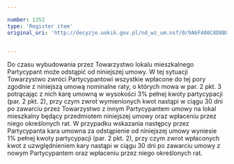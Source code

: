 ```yaml
---

number: 1352
type: 'Register item'
original_uri: 'http://decyzje.uokik.gov.pl/nd_wz_um.nsf/0/9A6F400C8D8B8540C12574050039560B?OpenDocument'


---
```


Do czasu wybudowania przez Towarzystwo lokalu mieszkalnego Partycypant może odstąpić od niniejszej umowy. W tej sytuacji Towarzystwo zwróci Partycypantowi wszystkie wpłacone do tej pory zgodnie z niniejszą umową nominalne raty, o których mowa w par. 2 pkt. 3 potrącając z nich karę umowną w wysokości 3% pełnej kwoty partycypacji (par. 2 pkt. 2), przy czym zwrot wymienionych kwot nastąpi w ciągu 30 dni po zawarciu przez Towarzystwo z innym Partycypantem umowy na lokal mieszkalny będący przedmiotem niniejszej umowy oraz wpłaceniu przez niego określonych rat. W przypadku wskazania następcy przez Partycypanta kara umowna za odstąpienie od niniejszej umowy wyniesie 1% pełnej kwoty partycypacji (par. 2 pkt. 2), przy czym zwrot wpłaconych kwot z uzwględnieniem kary nastąpi w ciągu 30 dni po zawarciu umowy z nowym Partycypantem oraz wpłaceniu przez niego określonych rat.
